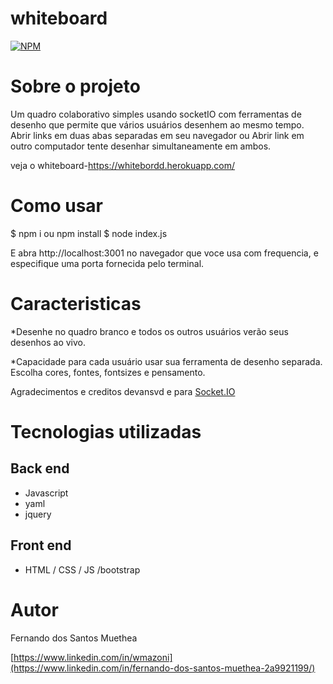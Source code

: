 # whiteboard

[![NPM](https://img.shields.io/npm/l/react)](https://github.com/Muethea/whiteboard-Fernando/new/main) 

# Sobre o projeto
Um quadro colaborativo simples usando socketIO com ferramentas de desenho que permite que vários usuários desenhem ao mesmo tempo. Abrir links em duas abas separadas em seu navegador ou Abrir link em outro computador tente desenhar simultaneamente em ambos.

veja o whiteboard-https://whitebordd.herokuapp.com/

# Como usar
$ npm i ou npm install
$ node index.js

E abra http://localhost:3001 no navegador que voce usa com frequencia, e especifique uma porta fornecida pelo terminal. 

# Caracteristicas
*Desenhe no quadro branco e todos os outros usuários verão seus desenhos ao vivo.

*Capacidade para cada usuário usar sua ferramenta de desenho separada.
Escolha cores, fontes, fontsizes e pensamento.
 
 Agradecimentos e creditos devansvd e para [Socket.IO](https://socket.io/)
# Tecnologias utilizadas
## Back end
- Javascript
- yaml
- jquery
## Front end
- HTML / CSS / JS /bootstrap

# Autor

Fernando dos Santos Muethea

[https://www.linkedin.com/in/wmazoni](https://www.linkedin.com/in/fernando-dos-santos-muethea-2a9921199/)


